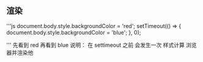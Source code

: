 ## 渲染
'''js
document.body.style.backgroundColor = 'red';
setTimeout(() => {
 document.body.style.backgroundColor = 'blue';
}, 0);

'''
先看到 red
再看到 blue
说明： 在 settimeout 之前 会发生一次   样式计算  浏览器并渲染他